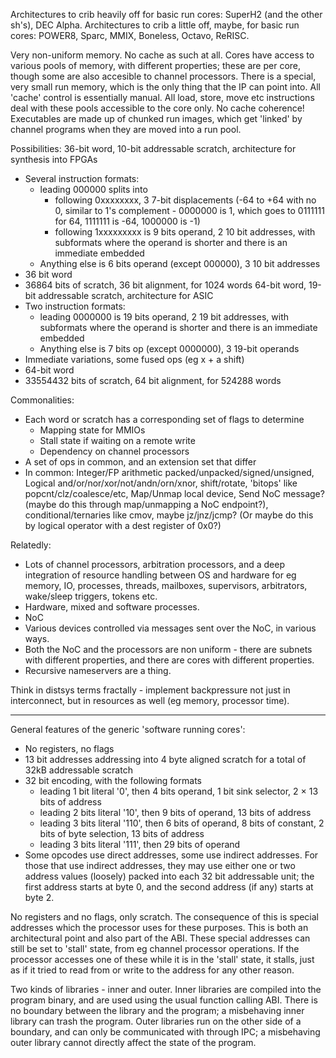Architectures to crib heavily off for basic run cores: SuperH2 (and the other sh's), DEC Alpha.
Architectures to crib a little off, maybe, for basic run cores: POWER8, Sparc, MMIX, Boneless, Octavo, ReRISC.

Very non-uniform memory. No cache as such at all. Cores have access to various pools of memory, with different properties; these are per core, though some are also accesible to channel processors.
There is a special, very small run memory, which is the only thing that the IP can point into. All 'cache' control
is essentially manual. All load, store, move etc instructions deal with these pools accessible to the core only. No cache coherence!
Executables are made up of chunked run images, which get 'linked' by channel programs when they are moved into a run pool.

Possibilities:
36-bit word, 10-bit addressable scratch, architecture for synthesis into FPGAs
- Several instruction formats:
  * leading 000000 splits into
    - following 0xxxxxxxx, 3 7-bit displacements (-64 to +64 with no 0, similar to 1's complement - 0000000 is 1, which goes to 0111111 for 64, 1111111 is -64, 1000000 is -1)
    - following 1xxxxxxxxx is 9 bits operand, 2 10 bit addresses, with subformats where the operand is shorter and there is an immediate embedded
  * Anything else is 6 bits operand (except 000000), 3 10 bit addresses
- 36 bit word
- 36864 bits of scratch, 36 bit alignment, for 1024 words
64-bit word, 19-bit addressable scratch, architecture for ASIC
- Two instruction formats:
  * leading 0000000 is 19 bits operand, 2 19 bit addresses, with subformats where the operand is shorter and there is an immediate embedded
  * Anything else is 7 bits op (except 0000000), 3 19-bit operands
- Immediate variations, some fused ops (eg x + a shift)
- 64-bit word
- 33554432 bits of scratch, 64 bit alignment, for 524288 words

Commonalities:
- Each word or scratch has a corresponding set of flags to determine
  * Mapping state for MMIOs
  * Stall state if waiting on a remote write
  * Dependency on channel processors
- A set of ops in common, and an extension set that differ
- In common: Integer/FP arithmetic packed/unpacked/signed/unsigned, Logical and/or/nor/xor/not/andn/orn/xnor, shift/rotate, 'bitops' like popcnt/clz/coalesce/etc, Map/Unmap local device, Send NoC message? (maybe do this through map/unmapping a NoC endpoint?), conditional/ternaries like cmov, maybe jz/jnz/jcmp? (Or maybe do this by logical operator with a dest register of 0x0?)

Relatedly:
- Lots of channel processors, arbitration processors, and a deep integration of resource handling between OS and hardware for eg memory, IO, processes, threads, mailboxes, supervisors, arbitrators, wake/sleep triggers, tokens etc.
- Hardware, mixed and software processes.
- NoC
- Various devices controlled via messages sent over the NoC, in various ways.
- Both the NoC and the processors are non uniform - there are subnets with different properties, and there are cores with different properties.
- Recursive nameservers are a thing.

Think in distsys terms fractally - implement backpressure not just in interconnect, but in resources as well (eg memory, processor time).

---

General features of the generic 'software running cores':
- No registers, no flags
- 13 bit addresses addressing into 4 byte aligned scratch for a total of 32kB addressable scratch
- 32 bit encoding, with the following formats
  - leading 1 bit literal '0', then 4 bits operand, 1 bit sink selector, 2 × 13 bits of address
  - leading 2 bits literal '10', then 9 bits of operand, 13 bits of address
  - leading 3 bits literal '110', then 6 bits of operand, 8 bits of constant, 2 bits of byte selection, 13 bits of address
  - leading 3 bits literal '111', then 29 bits of operand
- Some opcodes use direct addresses, some use indirect addresses. For those that use indirect addresses, they may use either one or two address values (loosely) packed into each 32 bit addressable unit; the first address starts at byte 0, and the second address (if any) starts at byte 2.

No registers and no flags, only scratch. The consequence of this is special addresses which the processor uses for these purposes. This is both an architectural point and also part of the ABI.
These special addresses can still be set to 'stall' state, from eg channel processor operations. If the processor accesses one of these while it is in the 'stall' state, it stalls, just as if it tried to read from or write to the address for any other reason.

Two kinds of libraries - inner and outer. Inner libraries are compiled into the program binary, and are used using the usual function calling ABI. There is no boundary between the library and the program; a misbehaving inner library can trash the program. Outer libraries run on the other side of a boundary, and can only be communicated with through IPC; a misbehaving outer library cannot directly affect the state of the program.
